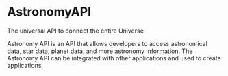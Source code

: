 # AstronomyAPI
The universal API to connect the entire Universe


Astronomy API is an API that allows developers to access astronomical data, star data, planet data, and more astronomy information. The Astronomy API can be integrated with other applications and used to create applications.
